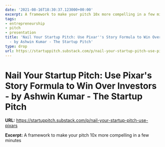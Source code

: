 ```yaml
---
date: '2021-08-16T18:30:37.123000+00:00'
excerpt: A framework to make your pitch 10x more compelling in a few minutes
tags:
- entrepreneurship
- pitch
- presentation
title: 'Nail Your Startup Pitch: Use Pixar''s Story Formula to Win Over Investors
  - by Ashwin Kumar - The Startup Pitch'
type: drop
url: https://startuppitch.substack.com/p/nail-your-startup-pitch-use-pixars
---
```


# Nail Your Startup Pitch: Use Pixar's Story Formula to Win Over Investors - by Ashwin Kumar - The Startup Pitch

**URL:** https://startuppitch.substack.com/p/nail-your-startup-pitch-use-pixars

**Excerpt:** A framework to make your pitch 10x more compelling in a few minutes
